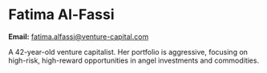 # Fatima Al-Fassi

**Email:** fatima.alfassi@venture-capital.com

A 42-year-old venture capitalist. Her portfolio is aggressive, focusing on high-risk, high-reward opportunities in angel investments and commodities.
